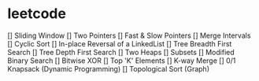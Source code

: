 # leetcode

[]  Sliding Window
[]  Two Pointers
[]  Fast & Slow Pointers
[]  Merge Intervals
[]  Cyclic Sort
[]  In-place Reversal of a LinkedList
[]  Tree Breadth First Search
[]  Tree Depth First Search
[]  Two Heaps
[]  Subsets
[]  Modified Binary Search
[]  Bitwise XOR
[]  Top 'K' Elements
[]  K-way Merge
[]  0/1 Knapsack (Dynamic Programming)
[]  Topological Sort (Graph)
